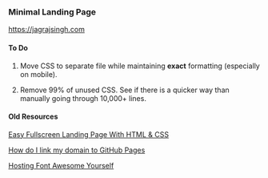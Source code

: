 ### Minimal Landing Page

https://jagrajsingh.com

#### To Do

1. Move CSS to separate file while maintaining **exact** formatting (especially on mobile).

2. Remove 99% of unused CSS. See if there is a quicker way than manually going through 10,000+ lines.


#### Old Resources

[Easy Fullscreen Landing Page With HTML & CSS](https://www.youtube.com/watch?v=hVdTQWASliE)

[How do I link my domain to GitHub Pages](https://www.namecheap.com/support/knowledgebase/article.aspx/9645/2208/how-do-i-link-my-domain-to-github-pages)

[Hosting Font Awesome Yourself](https://fontawesome.com/how-to-use/on-the-web/setup/hosting-font-awesome-yourself)
